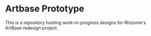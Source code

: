 # Artbase Prototype 
This is a repository hosting work-in-progress designs for Rhizome's ArtBase redesign project.

